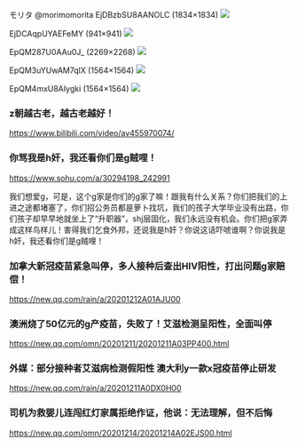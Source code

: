 モリタ
@morimomorita
EjDBzbSU8AANOLC (1834×1834)
<img src="https://pbs.twimg.com/media/EjDBzbSU8AANOLC?format=jpg&name=orig">

EjDCAqpUYAEFeMY (941×941)
<img src="https://pbs.twimg.com/media/EjDCAqpUYAEFeMY?format=jpg&name=orig">

EpQM287U0AAu0J_ (2269×2268)
<img src="https://pbs.twimg.com/media/EpQM287U0AAu0J_?format=jpg&name=orig">

EpQM3uYUwAM7qlX (1564×1564)
<img src="https://pbs.twimg.com/media/EpQM3uYUwAM7qlX?format=jpg&name=orig">

EpQM4mxU8AIygki (1564×1564)
<img src="https://pbs.twimg.com/media/EpQM4mxU8AIygki?format=jpg&name=orig">

### z朝越古老，越古老越好！
https://www.bilibili.com/video/av455970074/

### 你骂我是h奸，我还看你们是g贼哩！
https://www.sohu.com/a/30294198_242991

我们想爱g，可是，这个g家是你们的g家了嘛！跟我有什么关系？你们把我们的上进之途都堵塞了，你们招公务员都是萝卜找坑，我们的孩子大学毕业没有出路，你们孩子却早早地就坐上了“升职器”，shj层固化，我们永远没有机会。你们把g家弄成这样鸟样儿！害得我们乞食外邦，还说我是h奸？你说这话吓唬谁啊？你说我是h奸，我还看你们是g贼哩！

### 加拿大新冠疫苗紧急叫停，多人接种后查出HIV阳性，打出问题g家赔偿！
https://new.qq.com/rain/a/20201212A01AJU00

### 澳洲烧了50亿元的g产疫苗，失败了！艾滋检测呈阳性，全面叫停
https://new.qq.com/omn/20201211/20201211A03PP400.html

### 外媒：部分接种者艾滋病检测假阳性 澳大利y一款x冠疫苗停止研发
https://new.qq.com/rain/a/20201211A0DX0H00

### 司机为救婴儿连闯红灯家属拒绝作证，他说：无法理解，但不后悔
https://new.qq.com/omn/20201214/20201214A02EJS00.html
